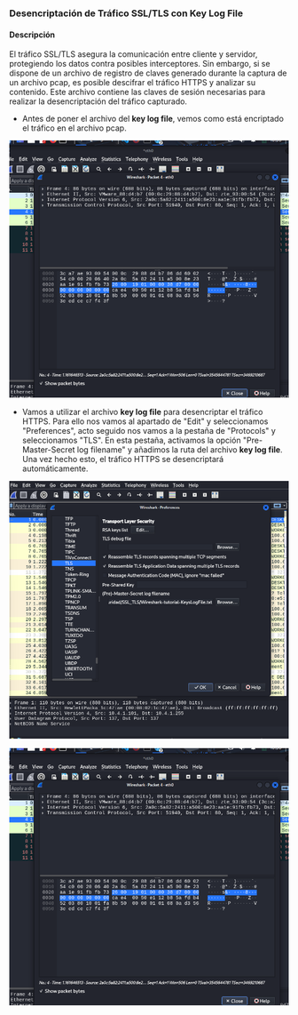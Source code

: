 ### Desencriptación de Tráfico SSL/TLS con Key Log File

#### Descripción
El tráfico SSL/TLS asegura la comunicación entre cliente y servidor, protegiendo los datos contra posibles interceptores. Sin embargo, si se dispone de un archivo de registro de claves generado durante la captura de un archivo pcap, es posible descifrar el tráfico HTTPS y analizar su contenido. Este archivo contiene las claves de sesión necesarias para realizar la desencriptación del tráfico capturado.

- Antes de poner el archivo del **key log file**, vemos como está encriptado el tráfico en el archivo pcap.

![alt text](/ANEXOS/image.png)

- Vamos a utilizar el archivo **key log file** para desencriptar el tráfico HTTPS. Para ello nos vamos al apartado de "Edit" y seleccionamos "Preferences", acto seguido nos vamos a la pestaña de "Protocols" y seleccionamos "TLS". En esta pestaña, activamos la opción "Pre-Master-Secret log filename" y añadimos la ruta del archivo **key log file**. Una vez hecho esto, el tráfico HTTPS se desencriptará automáticamente.

![alt text](/ANEXOS/image_1.png)

![alt text](/ANEXOS/image_2.png)



